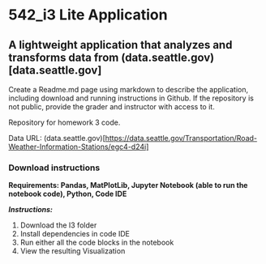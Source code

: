# 542_i3 Lite Application
## A lightweight application that analyzes and transforms data from (data.seattle.gov)[data.seattle.gov]

Create a Readme.md page using markdown to describe the
application, including download and running instructions
in Github. If the repository is not public, provide the
grader and instructor with access to it.

Repository for homework 3 code.

Data URL: (data.seattle.gov)[https://data.seattle.gov/Transportation/Road-Weather-Information-Stations/egc4-d24i]

### Download instructions

**Requirements: Pandas, MatPlotLib, Jupyter Notebook (able to run the notebook code), Python, Code IDE**

***Instructions:***
1. Download the I3 folder
2. Install dependencies in code IDE
3. Run either all the code blocks in the notebook
4. View the resulting Visualization



